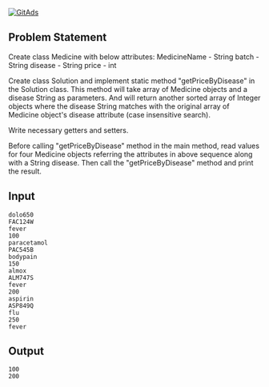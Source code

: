 <a href="https://tracking.gitads.io/?repo=Java-Solutions-TCS-Xplore-Proctored-Assessment"> <img src="https://images.gitads.io/Java-Solutions-TCS-Xplore-Proctored-Assessment" alt="GitAds"/> </a>

## Problem Statement

Create class Medicine with below attributes:
MedicineName - String
batch - String
disease - String
price - int

Create class Solution and implement static method "getPriceByDisease" in the Solution class.
This method will take array of Medicine objects and a disease String as parameters.
And will return another sorted array of Integer objects where the disease String matches with the original array of Medicine object's disease attribute (case insensitive search).

Write necessary getters and setters.

Before calling "getPriceByDisease" method in the main method, read values for four Medicine objects referring the attributes in above sequence along with a String disease.
Then call the "getPriceByDisease" method and print the result.

## Input

    dolo650
    FAC124W
    fever
    100
    paracetamol
    PAC545B
    bodypain
    150
    almox
    ALM747S
    fever
    200
    aspirin
    ASP849Q
    flu
    250
    fever

## Output

    100
    200
